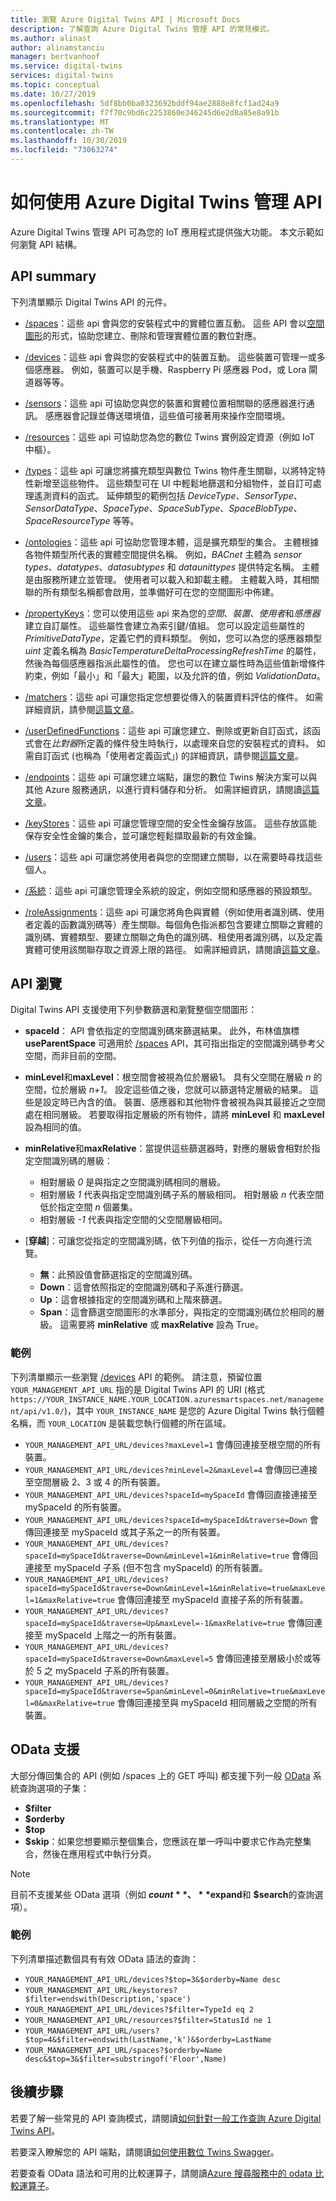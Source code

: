 ```yaml
---
title: 瀏覽 Azure Digital Twins API | Microsoft Docs
description: 了解查詢 Azure Digital Twins 管理 API 的常見模式。
ms.author: alinast
author: alinamstanciu
manager: bertvanhoof
ms.service: digital-twins
services: digital-twins
ms.topic: conceptual
ms.date: 10/27/2019
ms.openlocfilehash: 5df8bb0ba0323692bddf94ae2888e8fcf1ad24a9
ms.sourcegitcommit: f7f70c9bd6c2253860e346245d6e2d8a85e8a91b
ms.translationtype: MT
ms.contentlocale: zh-TW
ms.lasthandoff: 10/30/2019
ms.locfileid: "73063274"
---
```

# <a name="how-to-use-azure-digital-twins-management-apis"></a>如何使用 Azure Digital Twins 管理 API

Azure Digital Twins 管理 API 可為您的 IoT 應用程式提供強大功能。 本文示範如何瀏覽 API 結構。  

## <a name="api-summary"></a>API summary

下列清單顯示 Digital Twins API 的元件。

* [/spaces](https://docs.westcentralus.azuresmartspaces.net/management/swagger/ui/index#!/Spaces)：這些 api 會與您的安裝程式中的實體位置互動。 這些 API 會以[空間圖形](concepts-objectmodel-spatialgraph.md#spatial-intelligence-graph)的形式，協助您建立、刪除和管理實體位置的數位對應。

* [/devices](https://docs.westcentralus.azuresmartspaces.net/management/swagger/ui/index#!/Devices)：這些 api 會與您的安裝程式中的裝置互動。 這些裝置可管理一或多個感應器。 例如，裝置可以是手機、Raspberry Pi 感應器 Pod，或 Lora 閘道器等等。

* [/sensors](https://docs.westcentralus.azuresmartspaces.net/management/swagger/ui/index#!/Sensors)：這些 api 可協助您與您的裝置和實體位置相關聯的感應器進行通訊。 感應器會記錄並傳送環境值，這些值可接著用來操作空間環境。  

* [/resources](https://docs.westcentralus.azuresmartspaces.net/management/swagger/ui/index#!/Resources)：這些 api 可協助您為您的數位 Twins 實例設定資源（例如 IoT 中樞）。

* [/types](https://docs.westcentralus.azuresmartspaces.net/management/swagger/ui/index#!/Types)：這些 api 可讓您將擴充類型與數位 Twins 物件產生關聯，以將特定特性新增至這些物件。 這些類型可在 UI 中輕鬆地篩選和分組物件，並自訂可處理遙測資料的函式。 延伸類型的範例包括 *DeviceType*、*SensorType*、*SensorDataType*、*SpaceType*、*SpaceSubType*、*SpaceBlobType*、*SpaceResourceType* 等等。

* [/ontologies](https://docs.westcentralus.azuresmartspaces.net/management/swagger/ui/index#/Ontologies)：這些 api 可協助您管理本體，這是擴充類型的集合。 主體根據各物件類型所代表的實體空間提供名稱。 例如，*BACnet* 主體為 *sensor types*、*datatypes*、*datasubtypes* 和 *dataunittypes* 提供特定名稱。 主體是由服務所建立並管理。 使用者可以載入和卸載主體。 主體載入時，其相關聯的所有類型名稱都會啟用，並準備好可在您的空間圖形中佈建。 

* [/propertyKeys](https://docs.westcentralus.azuresmartspaces.net/management/swagger/ui/index#/PropertyKeys)：您可以使用這些 api 來為您的*空間*、*裝置*、*使用者*和*感應器*建立自訂屬性。 這些屬性會建立為索引鍵/值組。 您可以設定這些屬性的 *PrimitiveDataType*，定義它們的資料類型。 例如，您可以為您的感應器類型 *uint* 定義名稱為 *BasicTemperatureDeltaProcessingRefreshTime* 的屬性，然後為每個感應器指派此屬性的值。 您也可以在建立屬性時為這些值新增條件約束，例如「最小」和「最大」範圍，以及允許的值，例如 *ValidationData*。

* [/matchers](https://docs.westcentralus.azuresmartspaces.net/management/swagger/ui/index#/Matchers)：這些 api 可讓您指定您想要從傳入的裝置資料評估的條件。 如需詳細資訊，請參閱[這篇文章](concepts-user-defined-functions.md#matchers)。 

* [/userDefinedFunctions](https://docs.westcentralus.azuresmartspaces.net/management/swagger/ui/index#/UserDefinedFunctions)：這些 api 可讓您建立、刪除或更新自訂函式，該函式會在*比對器*所定義的條件發生時執行，以處理來自您的安裝程式的資料。 如需自訂函式 (也稱為「使用者定義函式」) 的詳細資訊，請參閱[這篇文章](concepts-user-defined-functions.md#user-defined-functions)。 

* [/endpoints](https://docs.westcentralus.azuresmartspaces.net/management/swagger/ui/index#/Endpoints)：這些 api 可讓您建立端點，讓您的數位 Twins 解決方案可以與其他 Azure 服務通訊，以進行資料儲存和分析。 如需詳細資訊，請閱讀[這篇文章](concepts-events-routing.md)。 

* [/keyStores](https://docs.westcentralus.azuresmartspaces.net/management/swagger/ui/index#/KeyStores)：這些 api 可讓您管理空間的安全性金鑰存放區。 這些存放區能保存安全性金鑰的集合，並可讓您輕鬆擷取最新的有效金鑰。

* [/users](https://docs.westcentralus.azuresmartspaces.net/management/swagger/ui/index#!/Users)：這些 api 可讓您將使用者與您的空間建立關聯，以在需要時尋找這些個人。 

* [/系統](https://docs.westcentralus.azuresmartspaces.net/management/swagger/ui/index#!/System)：這些 api 可讓您管理全系統的設定，例如空間和感應器的預設類型。 

* [/roleAssignments](https://docs.westcentralus.azuresmartspaces.net/management/swagger/ui/index#!/RoleAssignments)：這些 api 可讓您將角色與實體（例如使用者識別碼、使用者定義的函數識別碼等）產生關聯。每個角色指派都包含要建立關聯之實體的識別碼、實體類型、要建立關聯之角色的識別碼、租使用者識別碼，以及定義實體可使用該關聯存取之資源上限的路徑。 如需詳細資訊，請閱讀[這篇文章](security-role-based-access-control.md)。


## <a name="api-navigation"></a>API 瀏覽

Digital Twins API 支援使用下列參數篩選和瀏覽整個空間圖形：

- **spaceId**： API 會依指定的空間識別碼來篩選結果。 此外，布林值旗標 **useParentSpace** 可適用於 [/spaces](https://docs.westcentralus.azuresmartspaces.net/management/swagger/ui/index#!/Spaces) API，其可指出指定的空間識別碼參考父空間，而非目前的空間。 

- **minLevel**和**maxLevel**：根空間會被視為位於層級1。 具有父空間在層級 *n* 的空間，位於層級 *n+1*。 設定這些值之後，您就可以篩選特定層級的結果。 這些是設定時已內含的值。 裝置、感應器和其他物件會被視為與其最接近之空間處在相同層級。 若要取得指定層級的所有物件，請將 **minLevel** 和 **maxLevel** 設為相同的值。

- **minRelative**和**maxRelative**：當提供這些篩選器時，對應的層級會相對於指定空間識別碼的層級：
   - 相對層級 *0* 是與指定之空間識別碼相同的層級。
   - 相對層級 *1* 代表與指定空間識別碼子系的層級相同。 相對層級 *n* 代表空間低於指定空間 *n* 個叢集。
   - 相對層級 *-1* 代表與指定空間的父空間層級相同。

- [**穿越**]：可讓您從指定的空間識別碼，依下列值的指示，從任一方向進行流覽。
   - **無**：此預設值會篩選指定的空間識別碼。
   - **Down**：這會依照指定的空間識別碼和子系進行篩選。 
   - **Up**：這會根據指定的空間識別碼和上階來篩選。 
   - **Span**：這會篩選空間圖形的水準部分，與指定的空間識別碼位於相同的層級。 這需要將 **minRelative** 或 **maxRelative** 設為 True。 


### <a name="examples"></a>範例

下列清單顯示一些瀏覽 [/devices](https://docs.westcentralus.azuresmartspaces.net/management/swagger/ui/index#!/Devices) API 的範例。 請注意，預留位置 `YOUR_MANAGEMENT_API_URL` 指的是 Digital Twins API 的 URI (格式 `https://YOUR_INSTANCE_NAME.YOUR_LOCATION.azuresmartspaces.net/management/api/v1.0/`)，其中 `YOUR_INSTANCE_NAME` 是您的 Azure Digital Twins 執行個體名稱，而 `YOUR_LOCATION` 是裝載您執行個體的所在區域。

- `YOUR_MANAGEMENT_API_URL/devices?maxLevel=1` 會傳回連接至根空間的所有裝置。
- `YOUR_MANAGEMENT_API_URL/devices?minLevel=2&maxLevel=4` 會傳回已連接至空間層級 2、3 或 4 的所有裝置。
- `YOUR_MANAGEMENT_API_URL/devices?spaceId=mySpaceId` 會傳回直接連接至 mySpaceId 的所有裝置。
- `YOUR_MANAGEMENT_API_URL/devices?spaceId=mySpaceId&traverse=Down` 會傳回連接至 mySpaceId 或其子系之一的所有裝置。
- `YOUR_MANAGEMENT_API_URL/devices?spaceId=mySpaceId&traverse=Down&minLevel=1&minRelative=true` 會傳回連接至 mySpaceId 子系 (但不包含 mySpaceId) 的所有裝置。
- `YOUR_MANAGEMENT_API_URL/devices?spaceId=mySpaceId&traverse=Down&minLevel=1&minRelative=true&maxLevel=1&maxRelative=true` 會傳回連接至 mySpaceId 直接子系的所有裝置。
- `YOUR_MANAGEMENT_API_URL/devices?spaceId=mySpaceId&traverse=Up&maxLevel=-1&maxRelative=true` 會傳回連接至 mySpaceId 上階之一的所有裝置。
- `YOUR_MANAGEMENT_API_URL/devices?spaceId=mySpaceId&traverse=Down&maxLevel=5` 會傳回連接至層級小於或等於 5 之 mySpaceId 子系的所有裝置。
- `YOUR_MANAGEMENT_API_URL/devices?spaceId=mySpaceId&traverse=Span&minLevel=0&minRelative=true&maxLevel=0&maxRelative=true` 會傳回連接至與 mySpaceId 相同層級之空間的所有裝置。


## <a name="odata-support"></a>OData 支援

大部分傳回集合的 API (例如 /spaces 上的 GET 呼叫) 都支援下列一般 [OData](https://www.odata.org/getting-started/basic-tutorial/#queryData) 系統查詢選項的子集：  

* **$filter**
* **$orderby** 
* **$top**
* **$skip**：如果您想要顯示整個集合，您應該在單一呼叫中要求它作為完整集合，然後在應用程式中執行分頁。 

> [!NOTE]
> 目前不支援某些 OData 選項（例如 **$count**、 **$expand**和 **$search**的查詢選項）。

### <a name="examples"></a>範例

下列清單描述數個具有有效 OData 語法的查詢：

- `YOUR_MANAGEMENT_API_URL/devices?$top=3&$orderby=Name desc`
- `YOUR_MANAGEMENT_API_URL/keystores?$filter=endswith(Description,'space')`
- `YOUR_MANAGEMENT_API_URL/devices?$filter=TypeId eq 2`
- `YOUR_MANAGEMENT_API_URL/resources?$filter=StatusId ne 1`
- `YOUR_MANAGEMENT_API_URL/users?$top=4&$filter=endswith(LastName,'k')&$orderby=LastName`
- `YOUR_MANAGEMENT_API_URL/spaces?$orderby=Name desc&$top=3&$filter=substringof('Floor',Name)`
 
## <a name="next-steps"></a>後續步驟

若要了解一些常見的 API 查詢模式，請閱讀[如何針對一般工作查詢 Azure Digital Twins API](./how-to-query-common-apis.md)。

若要深入瞭解您的 API 端點，請閱讀[如何使用數位 Twins Swagger](./how-to-use-swagger.md)。

若要查看 OData 語法和可用的比較運算子，請閱讀[Azure 搜尋服務中的 odata 比較運算子](../search/search-query-odata-comparison-operators.md)。
